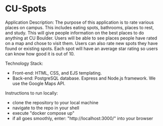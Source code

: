 # CU-Spots
Application Description:
  The purpose of this application is to rate various places on campus. This includes eating spots, bathrooms, places to rest, and study. This will give people
   information on the best places to do anything at CU Boulder. 
   Users will be able to see places people have rated on a map and chose to visit them. Users can also rate new spots they have found or existing spots.
   Each spot will have an average star rating so users can know how good it is out of 10.
  
Technology Stack:
  - Front-end: HTML, CSS, and EJS templating.
  - Back-end: PostgreSQL database. Express and Node.js framework. We use the Google Maps API.

Instructions to run locally:
  - clone the repository to your local machine
  - navigate to the repo in your shell
  - execute "docker compose up"
  - if all goes smoothly, enter: "http://localhost:3000/" into your browser

